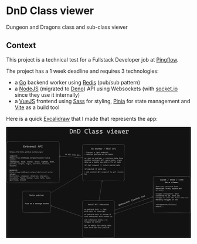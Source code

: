 # DnD Class viewer

Dungeon and Dragons class and sub-class viewer

## Context

This project is a technical test for a Fullstack Developer job at [Pingflow](https://www.pingflow.com/).

The project has a 1 week deadline and requires 3 technologies:
- a [Go](https://go.dev) backend worker using [Redis](https://redis.io/) (pub/sub pattern)
- a [NodeJS](https://nodejs.org/) (migrated to [Deno](https://deno.land/)) API using Websockets (with [socket.io](https://socket.io/) since they use it internally)
- a [VueJS](https://vuejs.org/) frontend using [Sass](https://sass-lang.com/) for styling, [Pinia](https://pinia.vuejs.org/) for state management and [Vite](https://vite.dev/) as a build tool

Here is a quick [Excalidraw](https://excalidraw.com/) that I made that represents the app:

![excalidraw image](./excalidraw.png)
